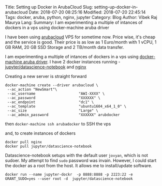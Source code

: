 Title: Setting up Docker in ArubaCloud
Slug: setting-up-docker-in-arubacloud
Date: 2018-07-20 08:25:16
Modified: 2018-07-20 22:45:14
Tags: docker, aruba, python, nginx, jupyter
Category: Blog
Author: Vibek Raj Maurya
Lang: 
Summary: I am experimenting a multiple of intances of dockers in a vps using docker-machine aruba driver

I have been using  [arubacloud](https://www.arubacloud.com) VPS for sometime now. Price wise, it's cheap and the service is good. Their price is as low as 1 Euro/month with 1 vCPU, 1 GB RAM, 20 GB SSD Storage and 2 TB/month data transfer.

I am experimenting a multiple of intances of dockers in a vps using [docker-machine aruba driver](https://github.com/Arubacloud/docker-machine-driver-arubacloud). I have 2 docker instances running - [jupyter/datascience-notebook](https://hub.docker.com/r/jupyter/datascience-notebook/) and [nginx](https://hub.docker.com/_/nginx/)

Creating a new server is straight forward

```
docker-machine create --driver arubacloud \
 --ac_action "NewSmart"\
 --ac_username                    "AWI-XXXX" \
 --ac_password                    "XXXXXX" \
 --ac_endpoint                    "dc1" \
 --ac_template                    "ubuntu1604_x64_1_0" \
 --ac_size                        "Large" \
 --ac_admin_password              "XXXXXX" arubdocker
```

then ```docker-machine ssh arubadocker``` to SSH the vps

and, to create instances of dockers

```
docker pull nginx
docker pull jupyter/datascience-notebook
```

Datascience-notebook setups with the default user ```jovyan```, which is not sudoer.  My attempt to find ```sudo``` password was invain. However, I could start the docker as a root from the host. It allows me to install/update software. 

```docker run --name jupyter-dockr  -p 8888:8888 -p 2223:22 -e GRANT_SUDO=yes --user root -d  jupyter/datascience-notebook ```
